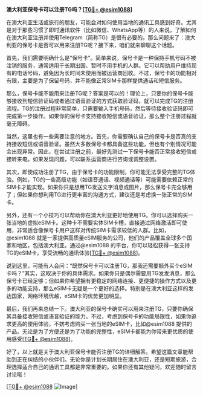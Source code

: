 **澳大利亚保号卡可以注册TG吗？[[TG💪+ @esim1088](https://t.me/s/esim1088)]**

在澳大利亚生活或旅行的朋友，可能会对如何使用当地的通讯工具感到好奇。尤其是对于那些习惯了即时通讯软件（比如微信、WhatsApp等）的人来说，了解如何在澳大利亚注册并使用Telegram（简称TG）是很有必要的。那么问题来了：澳大利亚的保号卡是否可以用来注册TG呢？接下来，咱们就来聊聊这个话题。

首先，我们需要明确什么是“保号卡”。简单来说，保号卡是一种保持手机号码不被注销的服务，通常适用于长期出国、暂时不用手机的人群。它可以帮助用户维持现有的电话号码，避免因为长时间未使用而被运营商回收。不过，保号卡的功能相对有限，主要是为了保留号码，并不能像正常SIM卡那样提供通话和短信服务。

那么，保号卡能不能用来注册TG呢？答案是可以的！理论上，只要你的保号卡能够接收到短信验证码或者通过语音验证的方式获取验证码，就可以完成TG的注册流程。TG的注册过程非常简单，只需要输入手机号码，然后等待接收验证码即可完成第一步操作。如果你的保号卡支持接收短信或语音验证，那么整个注册过程就毫无障碍。

当然，这里也有一些需要注意的地方。首先，你需要确认自己的保号卡是否真的支持接收短信或语音验证。虽然大多数保号卡都具备这些功能，但也有个别情况可能会出现异常。因此，在尝试注册之前，最好先测试一下保号卡能否正常接收短信或接听来电。如果发现问题，可以联系运营商进行咨询或调整设置。

其次，即使成功注册了TG，由于保号卡的功能限制，你可能无法享受完整的TG体验。例如，TG的一些高级功能（如语音通话、视频通话等）可能需要依赖正常的SIM卡才能实现。如果你只是想用TG发送文字消息或图片，那么保号卡完全够用了；但如果你想利用TG进行更丰富的沟通方式，建议还是考虑换一张正常的SIM卡。

另外，还有一个小技巧可以帮助你在澳大利亚更好地使用TG。你可以选择购买一张当地的虚拟eSIM卡。这种卡不需要实体SIM卡槽，直接通过网络激活即可使用，非常适合像保号卡用户这样对传统SIM卡需求较低的人群。比如，@esim1088 就是一家提供高质量eSIM服务的公司，他们的产品覆盖全球多个国家和地区，包括澳大利亚。通过@esim1088 的平台，你可以轻松获得一张支持TG的eSIM卡，享受流畅的通讯体验[[TG💪+ @esim1088](https://t.me/s/esim1088)]。

说到这里，可能有人会问：“既然保号卡可以注册TG，那我还需要额外买个eSIM卡吗？”其实，这取决于你的具体需求。如果你只是偶尔需要用TG发发消息，那么保号卡已经足够；但如果你希望拥有更稳定的网络连接、更便捷的操作方式以及更多的功能支持，那么eSIM卡无疑是一个更好的选择。特别是在澳大利亚这样的发达国家，网络环境优越，eSIM卡的优势更加明显。

最后，我们再来总结一下。澳大利亚的保号卡确实可以用来注册TG，只要你确保其具备接收短信或语音验证的能力。不过，考虑到保号卡的功能局限性，如果你追求更高的使用体验，不妨考虑购买一张当地的eSIM卡，比如@esim1088 提供的产品。无论是为了方便还是为了功能的完整性，eSIM卡都能为你带来更优质的使用感受[[TG💪+ @esim1088](https://t.me/s/esim1088)]。

好了，以上就是关于澳大利亚保号卡能否注册TG的详细解答。希望这篇文章能帮助到正在纠结的小伙伴们。无论你是计划长期居住在澳大利亚，还是短期旅游，合理选择适合自己的通讯工具都是非常重要的。如果你还有其他疑问，欢迎随时留言讨论哦！

[[TG💪+ @esim1088](https://t.me/s/esim1088) ![Image](https://i.postimg.cc/4NQfJmqS/Snipaste-2025-05-13-00-14-12.png)]